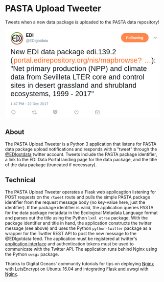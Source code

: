 # PASTA Upload Tweeter
Tweets when a new data package is uploaded to the PASTA data repository!

![EDIgotdata new data package tweet](https://github.com/EDIorg/pasta-upload-tweeter/blob/master/EDI-tweet.png)

## About

The PASTA Upload Tweeter is a Python 3 application that listens for PASTA data package upload notifications and responds with a "tweet" through the [@EDIgotdata](https://twitter.com/EDIgotdata) twitter account. Tweets include the PASTA package identifier, a link to the EDI Data Portal landing page for the data package, and the title of the data package (truncated if necessary).

## Technical

The PASTA Upload Tweeter operates a Flask web applicagtion listening for POST requests on the `/tweet` route and pulls the simple PASTA package identifier from the request message body (no key-value here, just the identifier). If the package identifier is valid, the application queries PASTA for the data package metadata in the Ecological Metadata Language format and parses out the title using the Python `lxml etree` package. With the package identifier and title in hand, the application constructs the twitter message (see above) and uses the Python `python-twitter` package as a wrapper for the Twitter REST API to post the new message to the @EDIgotdata feed. The application must be registered at twitter's [application interface](https://apps.twitter.com) and authentication tokens must be used to communicate with the Twitter API. The application runs behind Nginx using the Python `uwsgi` package.

Thanks to Digital Oceans' community tutorials for tips on deploying [Nginx with LetsEncrypt on Ubuntu 16.04](https://www.digitalocean.com/community/tutorials/how-to-secure-nginx-with-let-s-encrypt-on-ubuntu-16-04) and integrating [Flask and uwsgi with Nginx](https://www.digitalocean.com/community/tutorials/how-to-serve-flask-applications-with-uwsgi-and-nginx-on-ubuntu-16-04).
